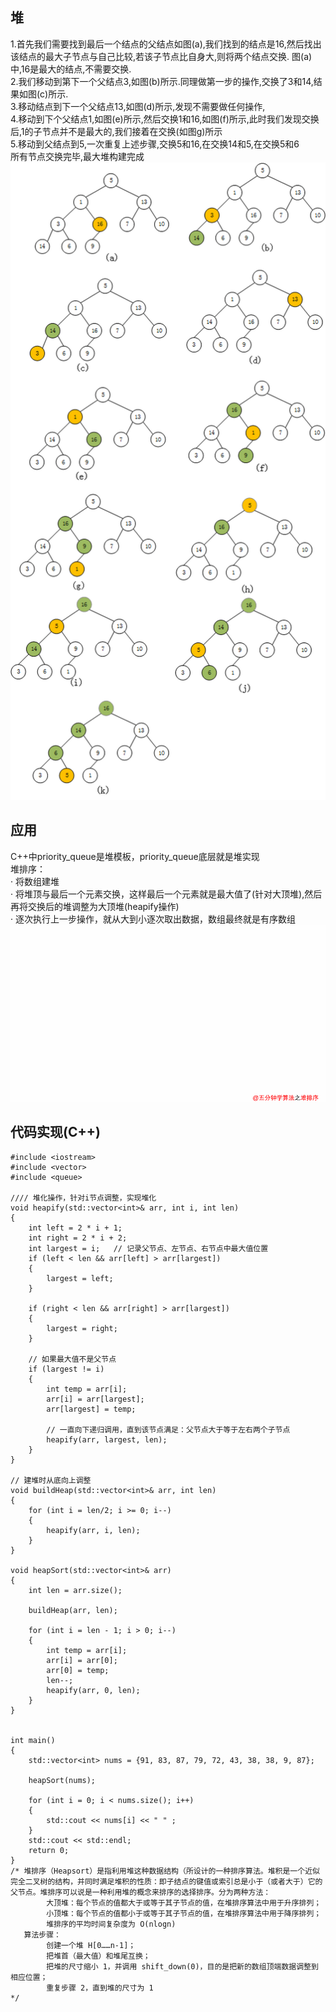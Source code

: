 ## 堆
1.首先我们需要找到最后一个结点的父结点如图(a),我们找到的结点是16,然后找出该结点的最大子节点与自己比较,若该子节点比自身大,则将两个结点交换.
图(a)中,16是最大的结点,不需要交换.  
2.我们移动到第下一个父结点3,如图(b)所示.同理做第一步的操作,交换了3和14,结果如图(c)所示.  
3.移动结点到下一个父结点13,如图(d)所示,发现不需要做任何操作,  
4.移动到下个父结点1,如图(e)所示,然后交换1和16,如图(f)所示,此时我们发现交换后,1的子节点并不是最大的,我们接着在交换(如图g)所示  
5.移动到父结点到5,一次重复上述步骤,交换5和16,在交换14和5,在交换5和6  
所有节点交换完毕,最大堆构建完成
![建堆](https://github.com/pqLee/leetcode/blob/master/images/heap.png)
## 应用
C++中priority_queue是堆模板，priority_queue底层就是堆实现  
堆排序：  
· 将数组建堆  
· 将堆顶与最后一个元素交换，这样最后一个元素就是最大值了(针对大顶堆),然后再将交换后的堆调整为大顶堆(heapify操作)  
· 逐次执行上一步操作，就从大到小逐次取出数据，数组最终就是有序数组
![堆排序](https://github.com/pqLee/leetcode/blob/master/images/heap_sort.gif)
## 代码实现(C++)
```
#include <iostream>
#include <vector>
#include <queue>

//// 堆化操作，针对i节点调整，实现堆化
void heapify(std::vector<int>& arr, int i, int len)
{
    int left = 2 * i + 1;
    int right = 2 * i + 2;
    int largest = i;   // 记录父节点、左节点、右节点中最大值位置
    if (left < len && arr[left] > arr[largest])
    {
        largest = left;
    }
    
    if (right < len && arr[right] > arr[largest])
    {
        largest = right;
    }

    // 如果最大值不是父节点
    if (largest != i)  
    {
        int temp = arr[i];
        arr[i] = arr[largest];
        arr[largest] = temp;

        // 一直向下递归调用，直到该节点满足：父节点大于等于左右两个子节点
        heapify(arr, largest, len);
    }
}

// 建堆时从底向上调整
void buildHeap(std::vector<int>& arr, int len)
{
    for (int i = len/2; i >= 0; i--)
    {
        heapify(arr, i, len);
    }
}

void heapSort(std::vector<int>& arr)
{
    int len = arr.size();

    buildHeap(arr, len);

    for (int i = len - 1; i > 0; i--)
    {
        int temp = arr[i];
        arr[i] = arr[0];
        arr[0] = temp;
        len--;
        heapify(arr, 0, len);
    }
}


int main()
{
    std::vector<int> nums = {91, 83, 87, 79, 72, 43, 38, 38, 9, 87};

    heapSort(nums);

    for (int i = 0; i < nums.size(); i++)
    {
        std::cout << nums[i] << " " ;
    }
    std::cout << std::endl;
    return 0;
}
/* 堆排序（Heapsort）是指利用堆这种数据结构（所设计的一种排序算法。堆积是一个近似完全二叉树的结构，并同时满足堆积的性质：即子结点的键值或索引总是小于（或者大于）它的父节点。堆排序可以说是一种利用堆的概念来排序的选择排序。分为两种方法：  
        大顶堆：每个节点的值都大于或等于其子节点的值，在堆排序算法中用于升序排列；  
        小顶堆：每个节点的值都小于或等于其子节点的值，在堆排序算法中用于降序排列；  
        堆排序的平均时间复杂度为 Ο(nlogn)
   算法步骤：  
        创建一个堆 H[0……n-1]；
        把堆首（最大值）和堆尾互换；
        把堆的尺寸缩小 1，并调用 shift_down(0)，目的是把新的数组顶端数据调整到相应位置；
        重复步骤 2，直到堆的尺寸为 1
*/
```


